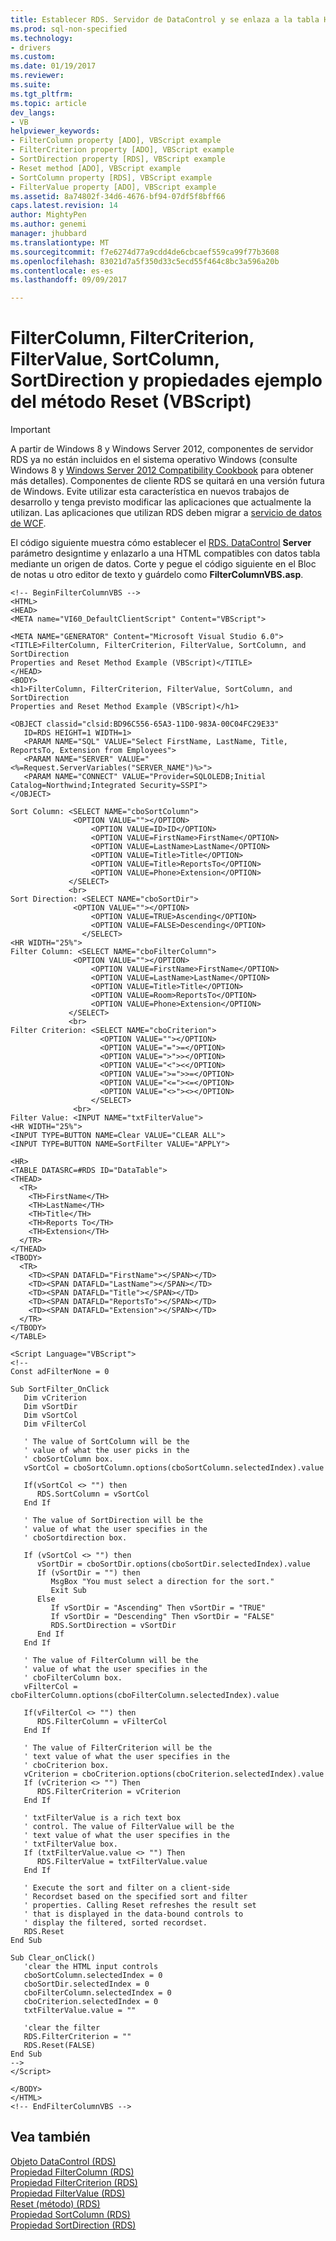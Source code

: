 ```yaml
---
title: Establecer RDS. Servidor de DataControl y se enlaza a la tabla HTML (VBScript) | Documentos de Microsoft
ms.prod: sql-non-specified
ms.technology:
- drivers
ms.custom: 
ms.date: 01/19/2017
ms.reviewer: 
ms.suite: 
ms.tgt_pltfrm: 
ms.topic: article
dev_langs:
- VB
helpviewer_keywords:
- FilterColumn property [ADO], VBScript example
- FilterCriterion property [ADO], VBScript example
- SortDirection property [RDS], VBScript example
- Reset method [ADO], VBScript example
- SortColumn property [RDS], VBScript example
- FilterValue property [ADO], VBScript example
ms.assetid: 8a74802f-34d6-4676-bf94-07df5f8bff66
caps.latest.revision: 14
author: MightyPen
ms.author: genemi
manager: jhubbard
ms.translationtype: MT
ms.sourcegitcommit: f7e6274d77a9cdd4de6cbcaef559ca99f77b3608
ms.openlocfilehash: 83021d7a5f350d33c5ecd55f464c8bc3a596a20b
ms.contentlocale: es-es
ms.lasthandoff: 09/09/2017

---
```

# <a name="filtercolumn-filtercriterion-filtervalue-sortcolumn-and-sortdirection-properties-and-reset-method-example-vbscript"></a>FilterColumn, FilterCriterion, FilterValue, SortColumn, SortDirection y propiedades ejemplo del método Reset (VBScript)
> [!IMPORTANT]
>  A partir de Windows 8 y Windows Server 2012, componentes de servidor RDS ya no están incluidos en el sistema operativo Windows (consulte Windows 8 y [Windows Server 2012 Compatibility Cookbook](https://www.microsoft.com/en-us/download/details.aspx?id=27416) para obtener más detalles). Componentes de cliente RDS se quitará en una versión futura de Windows. Evite utilizar esta característica en nuevos trabajos de desarrollo y tenga previsto modificar las aplicaciones que actualmente la utilizan. Las aplicaciones que utilizan RDS deben migrar a [servicio de datos de WCF](http://go.microsoft.com/fwlink/?LinkId=199565).  
  
 El código siguiente muestra cómo establecer el [RDS. DataControl](../../../ado/reference/rds-api/datacontrol-object-rds.md) **Server** parámetro designtime y enlazarlo a una HTML compatibles con datos tabla mediante un origen de datos. Corte y pegue el código siguiente en el Bloc de notas u otro editor de texto y guárdelo como **FilterColumnVBS.asp**.  
  
```  
<!-- BeginFilterColumnVBS -->  
<HTML>  
<HEAD>  
<META name="VI60_DefaultClientScript" Content="VBScript">  
  
<META NAME="GENERATOR" Content="Microsoft Visual Studio 6.0">  
<TITLE>FilterColumn, FilterCriterion, FilterValue, SortColumn, and SortDirection   
Properties and Reset Method Example (VBScript)</TITLE>  
</HEAD>  
<BODY>  
<h1>FilterColumn, FilterCriterion, FilterValue, SortColumn, and SortDirection   
Properties and Reset Method Example (VBScript)</h1>  
  
<OBJECT classid="clsid:BD96C556-65A3-11D0-983A-00C04FC29E33"  
   ID=RDS HEIGHT=1 WIDTH=1>  
   <PARAM NAME="SQL" VALUE="Select FirstName, LastName, Title, ReportsTo, Extension from Employees">  
   <PARAM NAME="SERVER" VALUE="<%=Request.ServerVariables("SERVER_NAME")%>">  
   <PARAM NAME="CONNECT" VALUE="Provider=SQLOLEDB;Initial Catalog=Northwind;Integrated Security=SSPI">  
</OBJECT>  
  
Sort Column: <SELECT NAME="cboSortColumn">   
              <OPTION VALUE=""></OPTION>  
                  <OPTION VALUE=ID>ID</OPTION>  
                  <OPTION VALUE=FirstName>FirstName</OPTION>  
                  <OPTION VALUE=LastName>LastName</OPTION>  
                  <OPTION VALUE=Title>Title</OPTION>  
                  <OPTION VALUE=Title>ReportsTo</OPTION>  
                  <OPTION VALUE=Phone>Extension</OPTION>  
             </SELECT>  
             <br>  
Sort Direction: <SELECT NAME="cboSortDir">   
              <OPTION VALUE=""></OPTION>  
                  <OPTION VALUE=TRUE>Ascending</OPTION>  
                  <OPTION VALUE=FALSE>Descending</OPTION>  
                </SELECT>  
<HR WIDTH="25%">  
Filter Column: <SELECT NAME="cboFilterColumn">   
              <OPTION VALUE=""></OPTION>  
                  <OPTION VALUE=FirstName>FirstName</OPTION>  
                  <OPTION VALUE=LastName>LastName</OPTION>  
                  <OPTION VALUE=Title>Title</OPTION>  
                  <OPTION VALUE=Room>ReportsTo</OPTION>  
                  <OPTION VALUE=Phone>Extension</OPTION>  
             </SELECT>  
             <br>  
Filter Criterion: <SELECT NAME="cboCriterion">   
                    <OPTION VALUE=""></OPTION>  
                    <OPTION VALUE="=">=</OPTION>  
                    <OPTION VALUE=">">></OPTION>  
                    <OPTION VALUE="<"><</OPTION>  
                    <OPTION VALUE=">=">>=</OPTION>  
                    <OPTION VALUE="<="><=</OPTION>  
                    <OPTION VALUE="<>"><></OPTION>  
                  </SELECT>   
              <br>  
Filter Value: <INPUT NAME="txtFilterValue">  
<HR WIDTH="25%">  
<INPUT TYPE=BUTTON NAME=Clear VALUE="CLEAR ALL">    
<INPUT TYPE=BUTTON NAME=SortFilter VALUE="APPLY">  
  
<HR>  
<TABLE DATASRC=#RDS ID="DataTable">  
<THEAD>  
  <TR>  
    <TH>FirstName</TH>  
    <TH>LastName</TH>  
    <TH>Title</TH>  
    <TH>Reports To</TH>  
    <TH>Extension</TH>  
  </TR>  
</THEAD>  
<TBODY>  
  <TR>  
    <TD><SPAN DATAFLD="FirstName"></SPAN></TD>  
    <TD><SPAN DATAFLD="LastName"></SPAN></TD>  
    <TD><SPAN DATAFLD="Title"></SPAN></TD>  
    <TD><SPAN DATAFLD="ReportsTo"></SPAN></TD>  
    <TD><SPAN DATAFLD="Extension"></SPAN></TD>  
  </TR>  
</TBODY>  
</TABLE>  
  
<Script Language="VBScript">  
<!--  
Const adFilterNone = 0  
  
Sub SortFilter_OnClick  
   Dim vCriterion  
   Dim vSortDir  
   Dim vSortCol  
   Dim vFilterCol  
  
   ' The value of SortColumn will be the   
   ' value of what the user picks in the  
   ' cboSortColumn box.  
   vSortCol = cboSortColumn.options(cboSortColumn.selectedIndex).value  
  
   If(vSortCol <> "") then  
      RDS.SortColumn = vSortCol  
   End If  
  
   ' The value of SortDirection will be the   
   ' value of what the user specifies in the  
   ' cboSortdirection box.  
  
   If (vSortCol <> "") then  
      vSortDir = cboSortDir.options(cboSortDir.selectedIndex).value  
      If (vSortDir = "") then  
         MsgBox "You must select a direction for the sort."  
         Exit Sub  
      Else  
         If vSortDir = "Ascending" Then vSortDir = "TRUE"  
         If vSortDir = "Descending" Then vSortDir = "FALSE"  
         RDS.SortDirection = vSortDir  
      End If  
   End If  
  
   ' The value of FilterColumn will be the   
   ' value of what the user specifies in the  
   ' cboFilterColumn box.  
   vFilterCol = cboFilterColumn.options(cboFilterColumn.selectedIndex).value  
  
   If(vFilterCol <> "") then  
      RDS.FilterColumn = vFilterCol  
   End If  
  
   ' The value of FilterCriterion will be the   
   ' text value of what the user specifies in the  
   ' cboCriterion box.  
   vCriterion = cboCriterion.options(cboCriterion.selectedIndex).value  
   If (vCriterion <> "") Then  
      RDS.FilterCriterion = vCriterion  
   End If  
  
   ' txtFilterValue is a rich text box  
   ' control. The value of FilterValue will be the   
   ' text value of what the user specifies in the  
   ' txtFilterValue box.  
   If (txtFilterValue.value <> "") Then  
      RDS.FilterValue = txtFilterValue.value  
   End If  
  
   ' Execute the sort and filter on a client-side  
   ' Recordset based on the specified sort and filter  
   ' properties. Calling Reset refreshes the result set  
   ' that is displayed in the data-bound controls to  
   ' display the filtered, sorted recordset.  
   RDS.Reset  
End Sub  
  
Sub Clear_onClick()  
   'clear the HTML input controls  
   cboSortColumn.selectedIndex = 0  
   cboSortDir.selectedIndex = 0  
   cboFilterColumn.selectedIndex = 0  
   cboCriterion.selectedIndex = 0  
   txtFilterValue.value = ""  
  
   'clear the filter  
   RDS.FilterCriterion = ""  
   RDS.Reset(FALSE)  
End Sub  
-->  
</Script>  
  
</BODY>  
</HTML>  
<!-- EndFilterColumnVBS -->  
```  
  
## <a name="see-also"></a>Vea también  
 [Objeto DataControl (RDS)](../../../ado/reference/rds-api/datacontrol-object-rds.md)   
 [Propiedad FilterColumn (RDS)](../../../ado/reference/rds-api/filtercolumn-property-rds.md)   
 [Propiedad FilterCriterion (RDS)](../../../ado/reference/rds-api/filtercriterion-property-rds.md)   
 [Propiedad FilterValue (RDS)](../../../ado/reference/rds-api/filtervalue-property-rds.md)   
 [Reset (método) (RDS)](../../../ado/reference/rds-api/reset-method-rds.md)   
 [Propiedad SortColumn (RDS)](../../../ado/reference/rds-api/sortcolumn-property-rds.md)   
 [Propiedad SortDirection (RDS)](../../../ado/reference/rds-api/sortdirection-property-rds.md)



